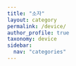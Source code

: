 ```yaml
---
title: "소자"
layout: category
permalink: /device/
author_profile: true
taxonomy: device
sidebar:
  nav: "categories"
---
```









